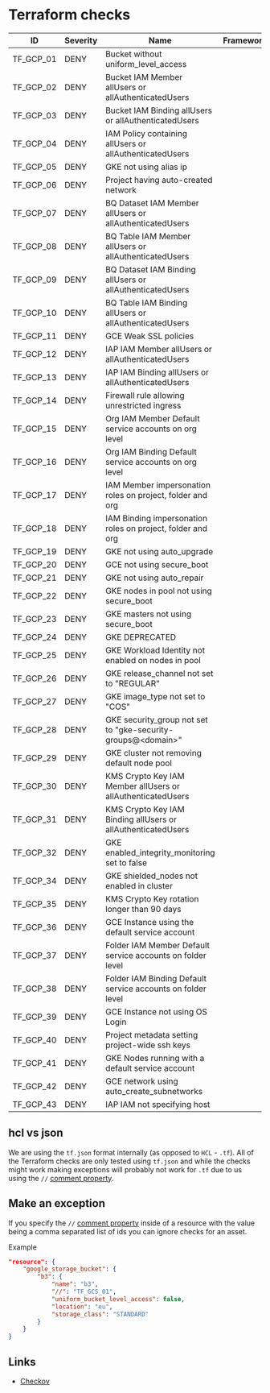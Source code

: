 # Terraform checks

|ID|Severity|Name|Framework
|---|---|---|---|
|TF_GCP_01|DENY|Bucket without uniform_level_access|   |
|TF_GCP_02|DENY|Bucket IAM Member allUsers or allAuthenticatedUsers|   |
|TF_GCP_03|DENY|Bucket IAM Binding allUsers or allAuthenticatedUsers|   |
|TF_GCP_04|DENY|IAM Policy containing allUsers or allAuthenticatedUsers|   |
|TF_GCP_05|DENY|GKE not using alias ip|   |
|TF_GCP_06|DENY|Project having auto-created network|   |
|TF_GCP_07|DENY|BQ Dataset IAM Member allUsers or allAuthenticatedUsers|   |
|TF_GCP_08|DENY|BQ Table IAM Member allUsers or allAuthenticatedUsers|   |
|TF_GCP_09|DENY|BQ Dataset IAM Binding allUsers or allAuthenticatedUsers|   |
|TF_GCP_10|DENY|BQ Table IAM Binding allUsers or allAuthenticatedUsers|   |
|TF_GCP_11|DENY|GCE Weak SSL policies|   |
|TF_GCP_12|DENY|IAP IAM Member allUsers or allAuthenticatedUsers|   |
|TF_GCP_13|DENY|IAP IAM Binding allUsers or allAuthenticatedUsers|   |
|TF_GCP_14|DENY|Firewall rule allowing unrestricted ingress|   |
|TF_GCP_15|DENY|Org IAM Member Default service accounts on org level|   |
|TF_GCP_16|DENY|Org IAM Binding Default service accounts on org level|   |
|TF_GCP_17|DENY|IAM Member impersonation roles on project, folder and org |   |
|TF_GCP_18|DENY|IAM Binding impersonation roles on project, folder and org|   |
|TF_GCP_19|DENY|GKE not using auto_upgrade|   |
|TF_GCP_20|DENY|GCE not using secure_boot|   |
|TF_GCP_21|DENY|GKE not using auto_repair|   |
|TF_GCP_22|DENY|GKE nodes in pool not using secure_boot|   |
|TF_GCP_23|DENY|GKE masters not using secure_boot|   |
|TF_GCP_24|DENY|GKE DEPRECATED|   |
|TF_GCP_25|DENY|GKE Workload Identity not enabled on nodes in pool|   |
|TF_GCP_26|DENY|GKE release_channel not set to "REGULAR"|   |
|TF_GCP_27|DENY|GKE image_type not set to "COS"|   |
|TF_GCP_28|DENY|GKE security_group not set to "gke-security-groups@\<domain\>"|   |
|TF_GCP_29|DENY|GKE cluster not removing default node pool|   |
|TF_GCP_30|DENY|KMS Crypto Key IAM Member allUsers or allAuthenticatedUsers|   |
|TF_GCP_31|DENY|KMS Crypto Key IAM Binding allUsers or allAuthenticatedUsers|   |
|TF_GCP_32|DENY|GKE enabled_integrity_monitoring set to false|   |
|TF_GCP_34|DENY|GKE shielded_nodes not enabled in cluster |   |
|TF_GCP_35|DENY|KMS Crypto Key rotation longer than 90 days|   |
|TF_GCP_36|DENY|GCE Instance using the default service account|   |
|TF_GCP_37|DENY|Folder IAM Member Default service accounts on folder level|   |
|TF_GCP_38|DENY|Folder IAM Binding Default service accounts on folder level|   |
|TF_GCP_39|DENY|GCE Instance not using OS Login|   |
|TF_GCP_40|DENY|Project metadata setting project-wide ssh keys|   |
|TF_GCP_41|DENY|GKE Nodes running with a default service account|   |
|TF_GCP_42|DENY|GCE network using auto_create_subnetworks |   |
|TF_GCP_43|DENY|IAP IAM not specifying host |   |


## hcl vs json

We are using the `tf.json` format internally (as opposed to `HCL` - `.tf`). All of the Terraform checks are only tested using `tf.json` and while the checks might work making exceptions will probably not work for `.tf` due to us using the `//` [comment property](https://www.terraform.io/docs/configuration/syntax-json.html#comment-properties).

## Make an exception

If you specify the `//` [comment property](https://www.terraform.io/docs/configuration/syntax-json.html#comment-properties) inside of a resource with the value being a comma separated list of ids you can ignore checks for an asset.

Example

```json
"resource": {
    "google_storage_bucket": {
        "b3": {
            "name": "b3",
            "//": "TF_GCS_01",
            "uniform_bucket_level_access": false,
            "location": "eu",
            "storage_class": "STANDARD"
        }
    }
}
```

## Links

* [Checkov](https://github.com/bridgecrewio/checkov/tree/master/checkov/terraform/checks/resource/gcp)
